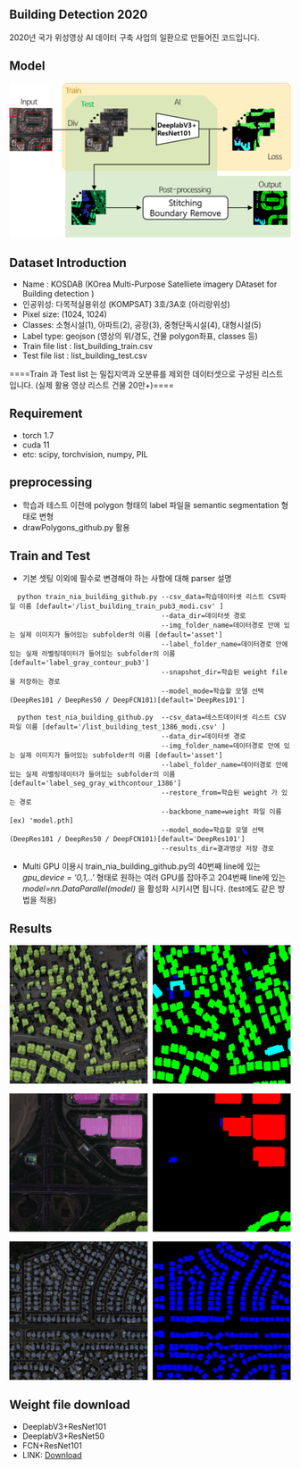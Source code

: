 ## Building Detection 2020
2020년 국가 위성영상 AI 데이터 구축 사업의 일환으로 만들어진 코드입니다.

## Model
![전체 모델 구조](./images/model2.png)

## Dataset Introduction
- Name : KOSDAB (KOrea Multi-Purpose Satelliete imagery DAtaset for Building detection )
- 인공위성: 다목적실용위성 (KOMPSAT) 3호/3A호  (아리랑위성)
- Pixel size: (1024, 1024)
- Classes: 소형시설(1), 아파트(2), 공장(3), 중형단독시설(4), 대형시설(5)
- Label type: geojson (영상의 위/경도, 건물 polygon좌표, classes 등)
- Train file list : list_building_train.csv
- Test file list : list_building_test.csv

====Train 과 Test list 는 밀집지역과 오분류를 제외한 데이터셋으로 구성된 리스트 입니다. (실제 활용 영상 리스트 건물 20만+)====

## Requirement
- torch 1.7
- cuda 11
- etc: scipy, torchvision, numpy, PIL

## preprocessing
- 학습과 테스트 이전에 polygon 형태의 label 파일을 semantic segmentation 형태로 변형
- drawPolygons_github.py 활용

## Train and Test
- 기본 셋팅 이외에 필수로 변경해야 하는 사항에 대해 parser 설명
```
  python train_nia_building_github.py --csv_data=학습데이터셋 리스트 CSV파일 이름 [default='/list_building_train_pub3_modi.csv' ]   
                                      --data_dir=데이터셋 경로     
                                      --img_folder_name=데이터경로 안에 있는 실제 이미지가 들어있는 subfolder의 이름 [default='asset']     
                                      --label_folder_name=데이터경로 안에 있는 실제 라벨링데이터가 들어있는 subfolder의 이름 [default='label_gray_contour_pub3']     
                                      --snapshot_dir=학습된 weight file을 저장하는 경로     
                                      --model_mode=학습할 모델 선택(DeepRes101 / DeepRes50 / DeepFCN101)[default='DeepRes101']
```

```
  python test_nia_building_github.py  --csv_data=테스트데이터셋 리스트 CSV파일 이름 [default='/list_building_test_1386_modi.csv' ]   
                                      --data_dir=데이터셋 경로     
                                      --img_folder_name=데이터경로 안에 있는 실제 이미지가 들어있는 subfolder의 이름 [default='asset']     
                                      --label_folder_name=데이터경로 안에 있는 실제 라벨링데이터가 들어있는 subfolder의 이름 [default='label_seg_gray_withcontour_1386']     
                                      --restore_from=학습된 weight 가 있는 경로
                                      --backbone_name=weight 파일 이름 [ex) 'model.pth]
                                      --model_mode=학습할 모델 선택(DeepRes101 / DeepRes50 / DeepFCN101)[default='DeepRes101']
                                      --results_dir=결과영상 저장 경로
```
- Multi GPU 이용시 train_nia_building_github.py의 40번째 line에 있는 *gpu_device = '0,1,..'* 형태로 원하는 여러 GPU를 잡아주고 204번째 line에 있는 *model=nn.DataParallel(model)* 을 활성화 시키시면 됩니다. (test에도 같은 방법을 적용)



## Results
![model 결과](./images/building_results.png)

## Weight file download
- DeeplabV3+ResNet101
- DeeplabV3+ResNet50
- FCN+ResNet101
- LINK: [Download](https://www.dropbox.com/sh/ja28r1tir8varvi/AADaGnamlFcGO-fZ7mumMQ-aa?dl=0) 
